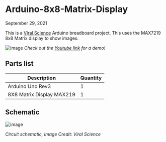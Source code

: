 # Arduino-8x8-Matrix-Display

September 29, 2021

This is a [Viral Science](https://www.viralsciencecreativity.com/post/arduino-led-8x8-matrix-display-max7219) Arduino breadboard project. This uses the MAX7219 8x8 Matrix display to show images.

![image](https://user-images.githubusercontent.com/93152842/190870613-33deed75-d9f5-46de-b2e6-a43a5ea774db.png)
*Check out the [Youtube link](https://youtu.be/-jrdSm7CJbM) for a demo!*

## Parts list
| Description | Quantity |
|-|-|
| Arduino Uno Rev3 | 1 |
| 8X8 Matrix Display MAX219 | 1 |

## Schematic
![image](https://user-images.githubusercontent.com/93152842/190870734-693b1756-5539-47b2-94ae-77ab10d7eabf.png)

*Circuit schematic, Image Credit: Viral Science*
